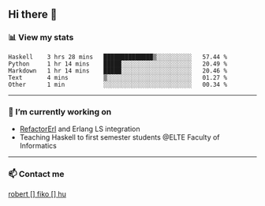 ## Hi there 👋

### 📊 View my stats

<!--START_SECTION:waka-->
```text
Haskell    3 hrs 28 mins   ██████████████▒░░░░░░░░░░   57.44 % 
Python     1 hr 14 mins    █████░░░░░░░░░░░░░░░░░░░░   20.49 % 
Markdown   1 hr 14 mins    █████░░░░░░░░░░░░░░░░░░░░   20.46 % 
Text       4 mins          ▒░░░░░░░░░░░░░░░░░░░░░░░░   01.27 % 
Other      1 min           ░░░░░░░░░░░░░░░░░░░░░░░░░   00.34 % 
```
<!--END_SECTION:waka-->


---

### 🔭 I’m currently working on
- [RefactorErl](https://plc.inf.elte.hu/erlang/) and Erlang LS integration
- Teaching Haskell to first semester students @ELTE Faculty of Informatics

---



### 📫 Contact me
[robert [] fiko [] hu](mailto:robert@fiko.hu)



<!--
**robertfiko/robertfiko** is a ✨ _special_ ✨ repository because its `README.md` (this file) appears on your GitHub profile.

Here are some ideas to get you started:

- 🔭 I’m currently working on ...
- 🌱 I’m currently learning ...
- 👯 I’m looking to collaborate on ...
- 🤔 I’m looking for help with ...
- 💬 Ask me about ...
- 📫 How to reach me: ...
- 😄 Pronouns: ...
- ⚡ Fun fact: ...
-->
